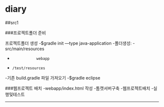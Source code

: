# diary

##src1

###프로젝트폴더 준비

프로젝트폴더 생성
-$gradle init —type java-application
-폴더생성:
-src/main/resources
-                webapp
-     /test/resources
-기존 build.gradle 파일 가져오기
-$gradle eclipse

###웹프로젝트 배치
-webapp/index.html 작성
-톰캣서버구축
-웹프로젝트배치
-실행및테스트

***
